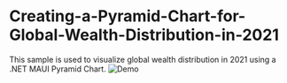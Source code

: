 # Creating-a-Pyramid-Chart-for-Global-Wealth-Distribution-in-2021
This sample is used to visualize global wealth distribution in 2021 using a .NET MAUI Pyramid Chart.
![Demo](https://github.com/SyncfusionExamples/Creating-a-Pyramid-Chart-for-Global-Wealth-Distribution-in-2021/assets/103025761/68834ad4-39f9-44bd-853e-bf783eecb8ce)
